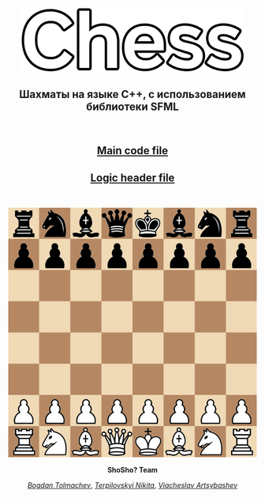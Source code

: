 <p align="center">
    <img src="images/Logo.png">
</p>

<p align="center">
    <h2 align="center">Шахматы на языке C++, с использованием библиотеки SFML</h2>
</p>

<br>

<a href="chess/main.cpp">
    <h2 align="center">Main code file</h2>
</a>

<a href="chess/logic.h">
    <h2 align="center">Logic header file</h2>
</a>

<br>

<p align="center">
    <img src="images/Board.png">
</p>

<p align="center"><strong>ShoSho? Team</strong></p>

<p align="center"><a href="https://github.com/aokiji123"><i>Bogdan Tolmachev</i></a>, <a href="https://github.com/Nikkkt"><i>Terpilovskyi Nikita</i></a>, <a href="https://github.com/SlavikArt"><i>Viacheslav Artsybashev</i></a></p>